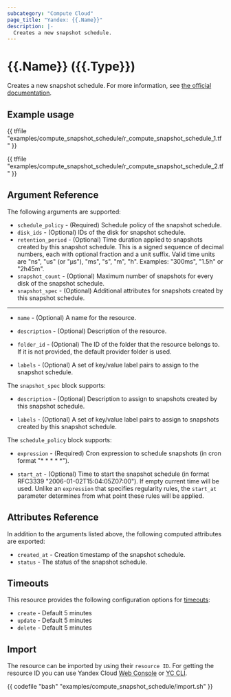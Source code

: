 ```yaml
---
subcategory: "Compute Cloud"
page_title: "Yandex: {{.Name}}"
description: |-
  Creates a new snapshot schedule.
---
```


# {{.Name}} ({{.Type}})

Creates a new snapshot schedule. For more information, see [the official documentation](https://yandex.cloud/docs/compute/concepts/snapshot-schedule).

## Example usage

{{ tffile "examples/compute_snapshot_schedule/r_compute_snapshot_schedule_1.tf" }}

{{ tffile "examples/compute_snapshot_schedule/r_compute_snapshot_schedule_2.tf" }}

## Argument Reference

The following arguments are supported:

* `schedule_policy` - (Required) Schedule policy of the snapshot schedule.
* `disk_ids` - (Optional) IDs of the disk for snapshot schedule.
* `retention_period` - (Optional) Time duration applied to snapshots created by this snapshot schedule. This is a signed sequence of decimal numbers, each with optional fraction and a unit suffix. Valid time units are "ns", "us" (or "µs"), "ms", "s", "m", "h". Examples: "300ms", "1.5h" or "2h45m".
* `snapshot_count` - (Optional) Maximum number of snapshots for every disk of the snapshot schedule.
* `snapshot_spec` - (Optional) Additional attributes for snapshots created by this snapshot schedule.

---

* `name` - (Optional) A name for the resource.

* `description` - (Optional) Description of the resource.

* `folder_id` - (Optional) The ID of the folder that the resource belongs to. If it is not provided, the default provider folder is used.

* `labels` - (Optional) A set of key/value label pairs to assign to the snapshot schedule.

The `snapshot_spec` block supports:

* `description` - (Optional) Description to assign to snapshots created by this snapshot schedule.

* `labels` - (Optional) A set of key/value label pairs to assign to snapshots created by this snapshot schedule.

The `schedule_policy` block supports:

* `expression` - (Required) Cron expression to schedule snapshots (in cron format "* * * * *").

* `start_at` - (Optional) Time to start the snapshot schedule (in format RFC3339 "2006-01-02T15:04:05Z07:00"). If empty current time will be used. Unlike an `expression` that specifies regularity rules, the `start_at` parameter determines from what point these rules will be applied.

## Attributes Reference

In addition to the arguments listed above, the following computed attributes are exported:

* `created_at` - Creation timestamp of the snapshot schedule.
* `status` - The status of the snapshot schedule.

## Timeouts

This resource provides the following configuration options for [timeouts](https://www.terraform.io/docs/language/resources/syntax.html#operation-timeouts):

- `create` - Default 5 minutes
- `update` - Default 5 minutes
- `delete` - Default 5 minutes

## Import

The resource can be imported by using their `resource ID`. For getting the resource ID you can use Yandex Cloud [Web Console](https://console.yandex.cloud) or [YC CLI](https://yandex.cloud/docs/cli/quickstart).

{{ codefile "bash" "examples/compute_snapshot_schedule/import.sh" }}
